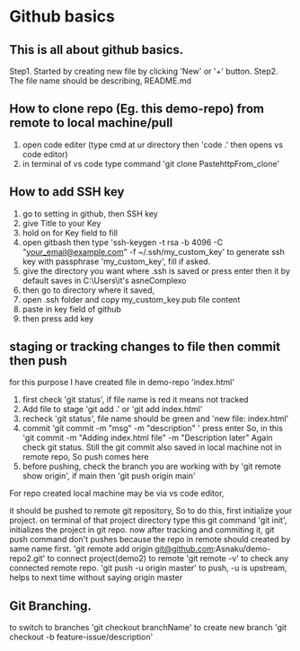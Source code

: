 # Github basics
## This is all about github basics.
Step1. Started by creating new file by clicking 'New' or '+' button.
Step2. The file name should be describing, README.md
## How to clone repo (Eg. this demo-repo) from remote to local machine/pull
1. open code editer (type cmd at ur directory then 'code .' then opens vs code editor)
2. in terminal of vs code type command 'git clone PastehttpFrom_clone'
## How to add SSH key
1. go to setting in github, then SSH key
2. give Title to your Key
3. hold on for Key field to fill
4. open gitbash then type 'ssh-keygen -t rsa -b 4096 -C "your_email@example.com" -f ~/.ssh/my_custom_key' to generate ssh key with passphrase 'my_custom_key', fill if asked.
5. give the directory you want where .ssh is saved or press enter then it by default saves in C:\Users\it's asneComplexo
6. then go to directory where it saved,
7. open .ssh folder and copy my_custom_key.pub file content
8. paste in key field of github
9. then press add key

## staging or tracking changes to file then commit then push 
for this purpose I have created file in demo-repo 'index.html'
1. first check 'git status', if file name is red it means not tracked
2. Add file to stage 'git add .' or 'git add index.html'
3. recheck 'git status', file name should be green and 'new file:   index.html'
4. commit 'git commit -m "msg" -m "description" ' press enter
So, in this 'git commit -m "Adding index.html file" -m "Description later"
Again check git status. 
Still the git commit also saved in local machine not in remote repo, So push comes here
5. before pushing, check the branch you are working with by
        'git remote show origin', if main
    then 'git push origin main'

For repo created local machine may be via vs code editor,

it should be pushed to remote git repository, So to do this, first initialize your project. on terminal of that project directory type this git command 'git init', initializes the project in git repo.
now after tracking and commiting it, git push command don't pushes because the repo in remote should created by same name first. 'git remote add origin git@github.com:Asnaku/demo-repo2.git' to connect project(demo2) to remote 'git remote -v' to check any connected remote repo. 'git push -u origin master' to push, -u is upstream, helps to next time without saying origin master

## Git Branching.
to switch to branches 'git checkout branchName' to create new branch 'git checkout -b feature-issue/description'
